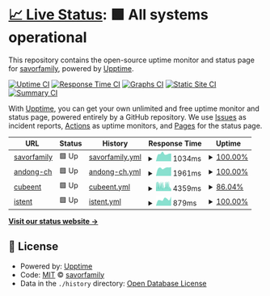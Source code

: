 # [📈 Live Status](https://savorfamily.github.io/upptime): <!--live status--> **🟩 All systems operational**

This repository contains the open-source uptime monitor and status page for [savorfamily](https://savorfamily.github.io/upptime), powered by [Upptime](https://github.com/upptime/upptime).

[![Uptime CI](https://github.com/savorfamily/upptime/workflows/Uptime%20CI/badge.svg)](https://github.com/savorfamily/upptime/actions?query=workflow%3A%22Uptime+CI%22)
[![Response Time CI](https://github.com/savorfamily/upptime/workflows/Response%20Time%20CI/badge.svg)](https://github.com/savorfamily/upptime/actions?query=workflow%3A%22Response+Time+CI%22)
[![Graphs CI](https://github.com/savorfamily/upptime/workflows/Graphs%20CI/badge.svg)](https://github.com/savorfamily/upptime/actions?query=workflow%3A%22Graphs+CI%22)
[![Static Site CI](https://github.com/savorfamily/upptime/workflows/Static%20Site%20CI/badge.svg)](https://github.com/savorfamily/upptime/actions?query=workflow%3A%22Static+Site+CI%22)
[![Summary CI](https://github.com/savorfamily/upptime/workflows/Summary%20CI/badge.svg)](https://github.com/savorfamily/upptime/actions?query=workflow%3A%22Summary+CI%22)

With [Upptime](https://upptime.js.org), you can get your own unlimited and free uptime monitor and status page, powered entirely by a GitHub repository. We use [Issues](https://github.com/savorfamily/upptime/issues) as incident reports, [Actions](https://github.com/savorfamily/upptime/actions) as uptime monitors, and [Pages](https://savorfamily.github.io/upptime) for the status page.

<!--start: status pages-->
<!-- This summary is generated by Upptime (https://github.com/upptime/upptime) -->
<!-- Do not edit this manually, your changes will be overwritten -->
<!-- prettier-ignore -->
| URL | Status | History | Response Time | Uptime |
| --- | ------ | ------- | ------------- | ------ |
| <img alt="" src="https://icons.duckduckgo.com/ip3/www.savorfamily.com.ico" height="13"> [savorfamily](http://www.savorfamily.com) | 🟩 Up | [savorfamily.yml](https://github.com/savorfamily/upptime/commits/HEAD/history/savorfamily.yml) | <details><summary><img alt="Response time graph" src="./graphs/savorfamily/response-time-week.png" height="20"> 1034ms</summary><br><a href="https://savorfamily.github.io/upptime/history/savorfamily"><img alt="Response time 945" src="https://img.shields.io/endpoint?url=https%3A%2F%2Fraw.githubusercontent.com%2Fsavorfamily%2Fupptime%2FHEAD%2Fapi%2Fsavorfamily%2Fresponse-time.json"></a><br><a href="https://savorfamily.github.io/upptime/history/savorfamily"><img alt="24-hour response time 1058" src="https://img.shields.io/endpoint?url=https%3A%2F%2Fraw.githubusercontent.com%2Fsavorfamily%2Fupptime%2FHEAD%2Fapi%2Fsavorfamily%2Fresponse-time-day.json"></a><br><a href="https://savorfamily.github.io/upptime/history/savorfamily"><img alt="7-day response time 1034" src="https://img.shields.io/endpoint?url=https%3A%2F%2Fraw.githubusercontent.com%2Fsavorfamily%2Fupptime%2FHEAD%2Fapi%2Fsavorfamily%2Fresponse-time-week.json"></a><br><a href="https://savorfamily.github.io/upptime/history/savorfamily"><img alt="30-day response time 2564" src="https://img.shields.io/endpoint?url=https%3A%2F%2Fraw.githubusercontent.com%2Fsavorfamily%2Fupptime%2FHEAD%2Fapi%2Fsavorfamily%2Fresponse-time-month.json"></a><br><a href="https://savorfamily.github.io/upptime/history/savorfamily"><img alt="1-year response time 1117" src="https://img.shields.io/endpoint?url=https%3A%2F%2Fraw.githubusercontent.com%2Fsavorfamily%2Fupptime%2FHEAD%2Fapi%2Fsavorfamily%2Fresponse-time-year.json"></a></details> | <details><summary><a href="https://savorfamily.github.io/upptime/history/savorfamily">100.00%</a></summary><a href="https://savorfamily.github.io/upptime/history/savorfamily"><img alt="All-time uptime 96.02%" src="https://img.shields.io/endpoint?url=https%3A%2F%2Fraw.githubusercontent.com%2Fsavorfamily%2Fupptime%2FHEAD%2Fapi%2Fsavorfamily%2Fuptime.json"></a><br><a href="https://savorfamily.github.io/upptime/history/savorfamily"><img alt="24-hour uptime 100.00%" src="https://img.shields.io/endpoint?url=https%3A%2F%2Fraw.githubusercontent.com%2Fsavorfamily%2Fupptime%2FHEAD%2Fapi%2Fsavorfamily%2Fuptime-day.json"></a><br><a href="https://savorfamily.github.io/upptime/history/savorfamily"><img alt="7-day uptime 100.00%" src="https://img.shields.io/endpoint?url=https%3A%2F%2Fraw.githubusercontent.com%2Fsavorfamily%2Fupptime%2FHEAD%2Fapi%2Fsavorfamily%2Fuptime-week.json"></a><br><a href="https://savorfamily.github.io/upptime/history/savorfamily"><img alt="30-day uptime 98.85%" src="https://img.shields.io/endpoint?url=https%3A%2F%2Fraw.githubusercontent.com%2Fsavorfamily%2Fupptime%2FHEAD%2Fapi%2Fsavorfamily%2Fuptime-month.json"></a><br><a href="https://savorfamily.github.io/upptime/history/savorfamily"><img alt="1-year uptime 92.00%" src="https://img.shields.io/endpoint?url=https%3A%2F%2Fraw.githubusercontent.com%2Fsavorfamily%2Fupptime%2FHEAD%2Fapi%2Fsavorfamily%2Fuptime-year.json"></a></details>
| <img alt="" src="https://icons.duckduckgo.com/ip3/www.andong-ch.org.ico" height="13"> [andong-ch](http://www.andong-ch.org) | 🟩 Up | [andong-ch.yml](https://github.com/savorfamily/upptime/commits/HEAD/history/andong-ch.yml) | <details><summary><img alt="Response time graph" src="./graphs/andong-ch/response-time-week.png" height="20"> 1961ms</summary><br><a href="https://savorfamily.github.io/upptime/history/andong-ch"><img alt="Response time 2430" src="https://img.shields.io/endpoint?url=https%3A%2F%2Fraw.githubusercontent.com%2Fsavorfamily%2Fupptime%2FHEAD%2Fapi%2Fandong-ch%2Fresponse-time.json"></a><br><a href="https://savorfamily.github.io/upptime/history/andong-ch"><img alt="24-hour response time 1976" src="https://img.shields.io/endpoint?url=https%3A%2F%2Fraw.githubusercontent.com%2Fsavorfamily%2Fupptime%2FHEAD%2Fapi%2Fandong-ch%2Fresponse-time-day.json"></a><br><a href="https://savorfamily.github.io/upptime/history/andong-ch"><img alt="7-day response time 1961" src="https://img.shields.io/endpoint?url=https%3A%2F%2Fraw.githubusercontent.com%2Fsavorfamily%2Fupptime%2FHEAD%2Fapi%2Fandong-ch%2Fresponse-time-week.json"></a><br><a href="https://savorfamily.github.io/upptime/history/andong-ch"><img alt="30-day response time 4826" src="https://img.shields.io/endpoint?url=https%3A%2F%2Fraw.githubusercontent.com%2Fsavorfamily%2Fupptime%2FHEAD%2Fapi%2Fandong-ch%2Fresponse-time-month.json"></a><br><a href="https://savorfamily.github.io/upptime/history/andong-ch"><img alt="1-year response time 2515" src="https://img.shields.io/endpoint?url=https%3A%2F%2Fraw.githubusercontent.com%2Fsavorfamily%2Fupptime%2FHEAD%2Fapi%2Fandong-ch%2Fresponse-time-year.json"></a></details> | <details><summary><a href="https://savorfamily.github.io/upptime/history/andong-ch">100.00%</a></summary><a href="https://savorfamily.github.io/upptime/history/andong-ch"><img alt="All-time uptime 98.80%" src="https://img.shields.io/endpoint?url=https%3A%2F%2Fraw.githubusercontent.com%2Fsavorfamily%2Fupptime%2FHEAD%2Fapi%2Fandong-ch%2Fuptime.json"></a><br><a href="https://savorfamily.github.io/upptime/history/andong-ch"><img alt="24-hour uptime 100.00%" src="https://img.shields.io/endpoint?url=https%3A%2F%2Fraw.githubusercontent.com%2Fsavorfamily%2Fupptime%2FHEAD%2Fapi%2Fandong-ch%2Fuptime-day.json"></a><br><a href="https://savorfamily.github.io/upptime/history/andong-ch"><img alt="7-day uptime 100.00%" src="https://img.shields.io/endpoint?url=https%3A%2F%2Fraw.githubusercontent.com%2Fsavorfamily%2Fupptime%2FHEAD%2Fapi%2Fandong-ch%2Fuptime-week.json"></a><br><a href="https://savorfamily.github.io/upptime/history/andong-ch"><img alt="30-day uptime 90.13%" src="https://img.shields.io/endpoint?url=https%3A%2F%2Fraw.githubusercontent.com%2Fsavorfamily%2Fupptime%2FHEAD%2Fapi%2Fandong-ch%2Fuptime-month.json"></a><br><a href="https://savorfamily.github.io/upptime/history/andong-ch"><img alt="1-year uptime 96.38%" src="https://img.shields.io/endpoint?url=https%3A%2F%2Fraw.githubusercontent.com%2Fsavorfamily%2Fupptime%2FHEAD%2Fapi%2Fandong-ch%2Fuptime-year.json"></a></details>
| <img alt="" src="https://icons.duckduckgo.com/ip3/www.cubeent.co.kr.ico" height="13"> [cubeent](http://www.cubeent.co.kr) | 🟩 Up | [cubeent.yml](https://github.com/savorfamily/upptime/commits/HEAD/history/cubeent.yml) | <details><summary><img alt="Response time graph" src="./graphs/cubeent/response-time-week.png" height="20"> 4359ms</summary><br><a href="https://savorfamily.github.io/upptime/history/cubeent"><img alt="Response time 4441" src="https://img.shields.io/endpoint?url=https%3A%2F%2Fraw.githubusercontent.com%2Fsavorfamily%2Fupptime%2FHEAD%2Fapi%2Fcubeent%2Fresponse-time.json"></a><br><a href="https://savorfamily.github.io/upptime/history/cubeent"><img alt="24-hour response time 4624" src="https://img.shields.io/endpoint?url=https%3A%2F%2Fraw.githubusercontent.com%2Fsavorfamily%2Fupptime%2FHEAD%2Fapi%2Fcubeent%2Fresponse-time-day.json"></a><br><a href="https://savorfamily.github.io/upptime/history/cubeent"><img alt="7-day response time 4359" src="https://img.shields.io/endpoint?url=https%3A%2F%2Fraw.githubusercontent.com%2Fsavorfamily%2Fupptime%2FHEAD%2Fapi%2Fcubeent%2Fresponse-time-week.json"></a><br><a href="https://savorfamily.github.io/upptime/history/cubeent"><img alt="30-day response time 4772" src="https://img.shields.io/endpoint?url=https%3A%2F%2Fraw.githubusercontent.com%2Fsavorfamily%2Fupptime%2FHEAD%2Fapi%2Fcubeent%2Fresponse-time-month.json"></a><br><a href="https://savorfamily.github.io/upptime/history/cubeent"><img alt="1-year response time 4569" src="https://img.shields.io/endpoint?url=https%3A%2F%2Fraw.githubusercontent.com%2Fsavorfamily%2Fupptime%2FHEAD%2Fapi%2Fcubeent%2Fresponse-time-year.json"></a></details> | <details><summary><a href="https://savorfamily.github.io/upptime/history/cubeent">86.04%</a></summary><a href="https://savorfamily.github.io/upptime/history/cubeent"><img alt="All-time uptime 99.79%" src="https://img.shields.io/endpoint?url=https%3A%2F%2Fraw.githubusercontent.com%2Fsavorfamily%2Fupptime%2FHEAD%2Fapi%2Fcubeent%2Fuptime.json"></a><br><a href="https://savorfamily.github.io/upptime/history/cubeent"><img alt="24-hour uptime 92.30%" src="https://img.shields.io/endpoint?url=https%3A%2F%2Fraw.githubusercontent.com%2Fsavorfamily%2Fupptime%2FHEAD%2Fapi%2Fcubeent%2Fuptime-day.json"></a><br><a href="https://savorfamily.github.io/upptime/history/cubeent"><img alt="7-day uptime 86.04%" src="https://img.shields.io/endpoint?url=https%3A%2F%2Fraw.githubusercontent.com%2Fsavorfamily%2Fupptime%2FHEAD%2Fapi%2Fcubeent%2Fuptime-week.json"></a><br><a href="https://savorfamily.github.io/upptime/history/cubeent"><img alt="30-day uptime 92.19%" src="https://img.shields.io/endpoint?url=https%3A%2F%2Fraw.githubusercontent.com%2Fsavorfamily%2Fupptime%2FHEAD%2Fapi%2Fcubeent%2Fuptime-month.json"></a><br><a href="https://savorfamily.github.io/upptime/history/cubeent"><img alt="1-year uptime 99.35%" src="https://img.shields.io/endpoint?url=https%3A%2F%2Fraw.githubusercontent.com%2Fsavorfamily%2Fupptime%2FHEAD%2Fapi%2Fcubeent%2Fuptime-year.json"></a></details>
| <img alt="" src="https://icons.duckduckgo.com/ip3/www.istent.co.kr.ico" height="13"> [istent](http://www.istent.co.kr) | 🟩 Up | [istent.yml](https://github.com/savorfamily/upptime/commits/HEAD/history/istent.yml) | <details><summary><img alt="Response time graph" src="./graphs/istent/response-time-week.png" height="20"> 879ms</summary><br><a href="https://savorfamily.github.io/upptime/history/istent"><img alt="Response time 3107" src="https://img.shields.io/endpoint?url=https%3A%2F%2Fraw.githubusercontent.com%2Fsavorfamily%2Fupptime%2FHEAD%2Fapi%2Fistent%2Fresponse-time.json"></a><br><a href="https://savorfamily.github.io/upptime/history/istent"><img alt="24-hour response time 703" src="https://img.shields.io/endpoint?url=https%3A%2F%2Fraw.githubusercontent.com%2Fsavorfamily%2Fupptime%2FHEAD%2Fapi%2Fistent%2Fresponse-time-day.json"></a><br><a href="https://savorfamily.github.io/upptime/history/istent"><img alt="7-day response time 879" src="https://img.shields.io/endpoint?url=https%3A%2F%2Fraw.githubusercontent.com%2Fsavorfamily%2Fupptime%2FHEAD%2Fapi%2Fistent%2Fresponse-time-week.json"></a><br><a href="https://savorfamily.github.io/upptime/history/istent"><img alt="30-day response time 13132" src="https://img.shields.io/endpoint?url=https%3A%2F%2Fraw.githubusercontent.com%2Fsavorfamily%2Fupptime%2FHEAD%2Fapi%2Fistent%2Fresponse-time-month.json"></a><br><a href="https://savorfamily.github.io/upptime/history/istent"><img alt="1-year response time 3600" src="https://img.shields.io/endpoint?url=https%3A%2F%2Fraw.githubusercontent.com%2Fsavorfamily%2Fupptime%2FHEAD%2Fapi%2Fistent%2Fresponse-time-year.json"></a></details> | <details><summary><a href="https://savorfamily.github.io/upptime/history/istent">100.00%</a></summary><a href="https://savorfamily.github.io/upptime/history/istent"><img alt="All-time uptime 94.48%" src="https://img.shields.io/endpoint?url=https%3A%2F%2Fraw.githubusercontent.com%2Fsavorfamily%2Fupptime%2FHEAD%2Fapi%2Fistent%2Fuptime.json"></a><br><a href="https://savorfamily.github.io/upptime/history/istent"><img alt="24-hour uptime 100.00%" src="https://img.shields.io/endpoint?url=https%3A%2F%2Fraw.githubusercontent.com%2Fsavorfamily%2Fupptime%2FHEAD%2Fapi%2Fistent%2Fuptime-day.json"></a><br><a href="https://savorfamily.github.io/upptime/history/istent"><img alt="7-day uptime 100.00%" src="https://img.shields.io/endpoint?url=https%3A%2F%2Fraw.githubusercontent.com%2Fsavorfamily%2Fupptime%2FHEAD%2Fapi%2Fistent%2Fuptime-week.json"></a><br><a href="https://savorfamily.github.io/upptime/history/istent"><img alt="30-day uptime 92.62%" src="https://img.shields.io/endpoint?url=https%3A%2F%2Fraw.githubusercontent.com%2Fsavorfamily%2Fupptime%2FHEAD%2Fapi%2Fistent%2Fuptime-month.json"></a><br><a href="https://savorfamily.github.io/upptime/history/istent"><img alt="1-year uptime 82.70%" src="https://img.shields.io/endpoint?url=https%3A%2F%2Fraw.githubusercontent.com%2Fsavorfamily%2Fupptime%2FHEAD%2Fapi%2Fistent%2Fuptime-year.json"></a></details>

<!--end: status pages-->

[**Visit our status website →**](https://savorfamily.github.io/upptime)

## 📄 License

- Powered by: [Upptime](https://github.com/upptime/upptime)
- Code: [MIT](./LICENSE) © [savorfamily](https://savorfamily.github.io/upptime)
- Data in the `./history` directory: [Open Database License](https://opendatacommons.org/licenses/odbl/1-0/)

